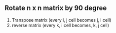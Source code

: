 ## Rotate n x n matrix by 90 degree

1) Transpose matrix (every i, j cell becomes j, i cell)
2) reverse matrix (every k, i cell becomes, k, j cell)
